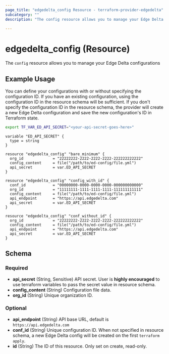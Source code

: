 ```yaml
---
page_title: "edgedelta_config Resource - terraform-provider-edgedelta"
subcategory: ""
description: "The config resource allows you to manage your Edge Delta configurations"
  
---
```


# edgedelta_config (Resource)

The `config` resource allows you to manage your Edge Delta configurations

## Example Usage

You can define your configurations with or without specifying the configuration ID. If you have an existing configuration, using the configuration ID in the resource schema will be sufficient. If you don't specify the configuration ID in the resource schema, the provider will create a new Edge Delta configuration and save the new configuration's ID in Terraform state. 

```bash
export TF_VAR_ED_API_SECRET="<your-api-secret-goes-here>"
```

```hcl
variable "ED_API_SECRET" {
  type = string
}

resource "edgedelta_config" "bare_minimum" {
  org_id             = "22222222-2222-2222-2222-222222222222"
  config_content     = file("/path/to/ed-config/file.yml")
  api_secret         = var.ED_API_SECRET
}

resource "edgedelta_config" "config_with_id" {
  conf_id            = "00000000-0000-0000-0000-000000000000"
  org_id             = "11111111-1111-1111-1111-111111111111"
  config_content     = file("/path/to/ed-config/file.yml")
  api_endpoint       = "https://api.edgedelta.com"
  api_secret         = var.ED_API_SECRET
}

resource "edgedelta_config" "conf_without_id" {
  org_id             = "22222222-2222-2222-2222-222222222222"
  config_content     = file("/path/to/ed-config/file.yml")
  api_endpoint       = "https://api.edgedelta.com"
  api_secret         = var.ED_API_SECRET
}
```

## Schema

### Required

- **api_secret** (String, Sensitive) API secret. User is **highly encouraged** to use terraform variables to pass the secret value in resource schema.
- **config_content** (String) Configuration file data.
- **org_id** (String) Unique organization ID.

### Optional

- **api_endpoint** (String) API base URL, default is `https://api.edgedelta.com`
- **conf_id** (String) Unique configuration ID. When not specified in resource schema, a new Edge Delta config will be created on the first `terraform apply`.
- **id** (String) The ID of this resource. Only set on create, read-only.


